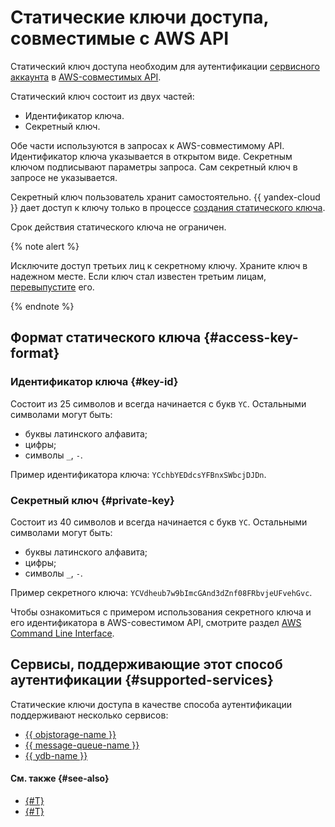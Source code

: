 # Статические ключи доступа, совместимые с AWS API

Статический ключ доступа необходим для аутентификации [сервисного аккаунта](../users/service-accounts.md) в [AWS-совместимых API](#supported-services).

Статический ключ состоит из двух частей:

* Идентификатор ключа.
* Секретный ключ.

Обе части используются в запросах к AWS-совместимому API. Идентификатор ключа указывается в открытом виде. Секретным ключом подписывают параметры запроса. Сам секретный ключ в запросе не указывается.

Секретный ключ пользователь хранит самостоятельно. {{ yandex-cloud }} дает доступ к ключу только в процессе [создания статического ключа](../../operations/sa/create-access-key.md).

Срок действия статического ключа не ограничен.

{% note alert %}

Исключите доступ третьих лиц к секретному ключу. Храните ключ в надежном месте. Если ключ стал известен третьим лицам, [перевыпустите](../../operations/compromised-credentials.md#access-key-reissue) его.

{% endnote %}

## Формат статического ключа {#access-key-format}

### Идентификатор ключа {#key-id}

Состоит из 25 символов и всегда начинается с букв `YC`. Остальными символами могут быть:

* буквы латинского алфавита;
* цифры;
* символы `_`, `-`.

Пример идентификатора ключа: `YCchbYEDdcsYFBnxSWbcjDJDn`.

### Секретный ключ {#private-key}

Состоит из 40 символов и всегда начинается с букв `YC`. Остальными символами могут быть:

* буквы латинского алфавита;
* цифры;
* символы `_`, `-`.

Пример секретного ключа: `YCVdheub7w9bImcGAnd3dZnf08FRbvjeUFvehGvc`.

Чтобы ознакомиться с примером использования секретного ключа и его идентификатора в AWS-совестимом API, смотрите раздел [AWS Command Line Interface](../../../storage/tools/aws-cli.md#config-files).

## Сервисы, поддерживающие этот способ аутентификации {#supported-services}

Статические ключи доступа в качестве способа аутентификации поддерживают несколько сервисов:

* [{{ objstorage-name }}](../../../storage/s3/index.md)
* [{{ message-queue-name }}](../../../message-queue/api-ref/index.md)
* [{{ ydb-name }}](../../../ydb/docapi/tools/aws-setup.md)

#### См. также {#see-also}

* [{#T}](../../operations/sa/create-access-key.md)
* [{#T}](./index.md)
